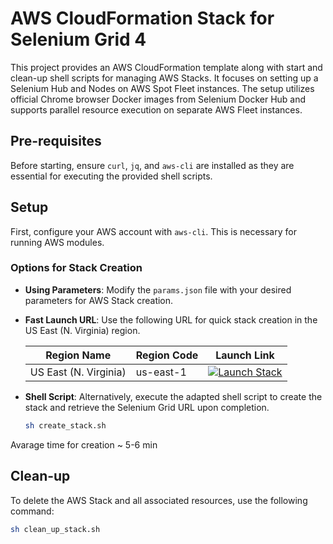 # AWS CloudFormation Stack for Selenium Grid 4

This project provides an AWS CloudFormation template along with start and clean-up shell scripts for managing AWS Stacks. It focuses on setting up a Selenium Hub and Nodes on AWS Spot Fleet instances. The setup utilizes official Chrome browser Docker images from Selenium Docker Hub and supports parallel resource execution on separate AWS Fleet instances.


## Pre-requisites

Before starting, ensure `curl`, `jq`, and `aws-cli` are installed as they are essential for executing the provided shell scripts.


## Setup

First, configure your AWS account with `aws-cli`. This is necessary for running AWS modules.

### Options for Stack Creation

- **Using Parameters**: Modify the `params.json` file with your desired parameters for AWS Stack creation.
- **Fast Launch URL**: Use the following URL for quick stack creation in the US East (N. Virginia) region.

  | Region Name        | Region Code | Launch Link |
  | ------------------ | ----------- | ----------- |
  | US East (N. Virginia) | us-east-1 | [![Launch Stack](https://cdn.rawgit.com/buildkite/cloudformation-launch-stack-button-svg/master/launch-stack.svg)](https://us-east-1.console.aws.amazon.com/cloudformation/home?region=us-east-1#/stacks/create/review?templateURL=https://s3.us-east-1.amazonaws.com/cf-templates-1lfo03l9lq9gl-us-east-1/2024-01-24T161749.504Zeuy-cloudformation-selenium-grid.yml&stackName=seleniumgridaws&param_stackName=seleniumgridaws&param_AvailabilityZoneFull=us-east-1a&param_AutoscaleSpotInstance=No) |

- **Shell Script**: Alternatively, execute the adapted shell script to create the stack and retrieve the Selenium Grid URL upon completion.

  ```bash
  sh create_stack.sh
  ```


Avarage time for creation ~ 5-6 min


## Clean-up

To delete the AWS Stack and all associated resources, use the following command:

  ```bash
  sh clean_up_stack.sh
  ```


   




